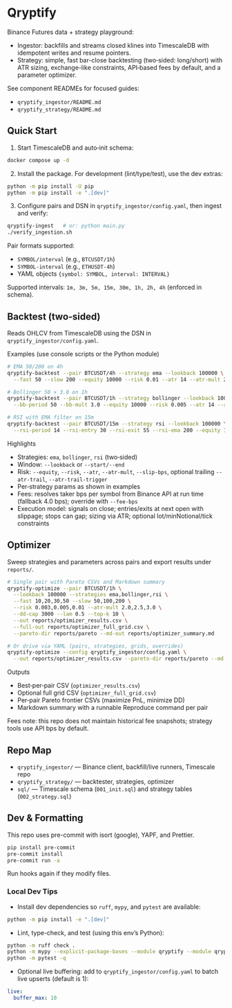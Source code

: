 # Qryptify

Binance Futures data + strategy playground:

- Ingestor: backfills and streams closed klines into TimescaleDB with idempotent writes and resume pointers.
- Strategy: simple, fast bar-close backtesting (two‑sided: long/short) with ATR sizing, exchange-like constraints, API‑based fees by default, and a parameter optimizer.

See component READMEs for focused guides:

- `qryptify_ingestor/README.md`
- `qryptify_strategy/README.md`

## Quick Start

1. Start TimescaleDB and auto‑init schema:

```bash
docker compose up -d
```

2. Install the package. For development (lint/type/test), use the dev extras:

```bash
python -m pip install -U pip
python -m pip install -e ".[dev]"
```

3. Configure pairs and DSN in `qryptify_ingestor/config.yaml`, then ingest and verify:

```bash
qryptify-ingest   # or: python main.py
./verify_ingestion.sh
```

Pair formats supported:

- `SYMBOL/interval` (e.g., `BTCUSDT/1h`)
- `SYMBOL-interval` (e.g., `ETHUSDT-4h`)
- YAML objects `{symbol: SYMBOL, interval: INTERVAL}`

Supported intervals: `1m, 3m, 5m, 15m, 30m, 1h, 2h, 4h` (enforced in schema).

## Backtest (two‑sided)

Reads OHLCV from TimescaleDB using the DSN in `qryptify_ingestor/config.yaml`.

Examples (use console scripts or the Python module)

```bash
# EMA 50/200 on 4h
qryptify-backtest --pair BTCUSDT/4h --strategy ema --lookback 100000 \
  --fast 50 --slow 200 --equity 10000 --risk 0.01 --atr 14 --atr-mult 2.0

# Bollinger 50 × 3.0 on 1h
qryptify-backtest --pair BTCUSDT/1h --strategy bollinger --lookback 100000 \
  --bb-period 50 --bb-mult 3.0 --equity 10000 --risk 0.005 --atr 14 --atr-mult 2.0 --slip-bps 1

# RSI with EMA filter on 15m
qryptify-backtest --pair BTCUSDT/15m --strategy rsi --lookback 100000 \
  --rsi-period 14 --rsi-entry 30 --rsi-exit 55 --rsi-ema 200 --equity 10000 --risk 0.005 --atr 14 --atr-mult 3.0 --slip-bps 1
```

Highlights

- Strategies: `ema`, `bollinger`, `rsi` (two‑sided)
- Window: `--lookback` or `--start/--end`
- Risk: `--equity`, `--risk`, `--atr`, `--atr-mult`, `--slip-bps`, optional trailing `--atr-trail`, `--atr-trail-trigger`
- Per‑strategy params as shown in examples
- Fees: resolves taker bps per symbol from Binance API at run time (fallback 4.0 bps); override with `--fee-bps`
- Execution model: signals on close; entries/exits at next open with slippage; stops can gap; sizing via ATR; optional lot/minNotional/tick constraints

## Optimizer

Sweep strategies and parameters across pairs and export results under `reports/`.

```bash
# Single pair with Pareto CSVs and Markdown summary
qryptify-optimize --pair BTCUSDT/1h \
  --lookback 100000 --strategies ema,bollinger,rsi \
  --fast 10,20,30,50 --slow 50,100,200 \
  --risk 0.003,0.005,0.01 --atr-mult 2.0,2.5,3.0 \
  --dd-cap 3000 --lam 0.5 --top-k 10 \
  --out reports/optimizer_results.csv \
  --full-out reports/optimizer_full_grid.csv \
  --pareto-dir reports/pareto --md-out reports/optimizer_summary.md

# Or drive via YAML (pairs, strategies, grids, overrides)
qryptify-optimize --config qryptify_ingestor/config.yaml \
  --out reports/optimizer_results.csv --pareto-dir reports/pareto --md-out reports/optimizer_summary.md
```

Outputs

- Best‑per‑pair CSV (`optimizer_results.csv`)
- Optional full grid CSV (`optimizer_full_grid.csv`)
- Per‑pair Pareto frontier CSVs (maximize PnL, minimize DD)
- Markdown summary with a runnable Reproduce command per pair

Fees note: this repo does not maintain historical fee snapshots; strategy tools use API bps by default.

## Repo Map

- `qryptify_ingestor/` — Binance client, backfill/live runners, Timescale repo
- `qryptify_strategy/` — backtester, strategies, optimizer
- `sql/` — Timescale schema (`001_init.sql`) and strategy tables (`002_strategy.sql`)

## Dev & Formatting

This repo uses pre-commit with isort (google), YAPF, and Prettier.

```bash
pip install pre-commit
pre-commit install
pre-commit run -a
```

Run hooks again if they modify files.

### Local Dev Tips

- Install dev dependencies so `ruff`, `mypy`, and `pytest` are available:

```bash
python -m pip install -e ".[dev]"
```

- Lint, type-check, and test (using this env’s Python):

```bash
python -m ruff check .
python -m mypy --explicit-package-bases --module qryptify --module qryptify_ingestor --module qryptify_strategy
python -m pytest -q
```

- Optional live buffering: add to `qryptify_ingestor/config.yaml` to batch live upserts (default is 1):

```yaml
live:
  buffer_max: 10
```
